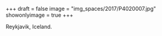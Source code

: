 +++
draft = false
image = "img_spaces/2017/P4020007.jpg"
showonlyimage = true
+++

Reykjavik, Iceland.
